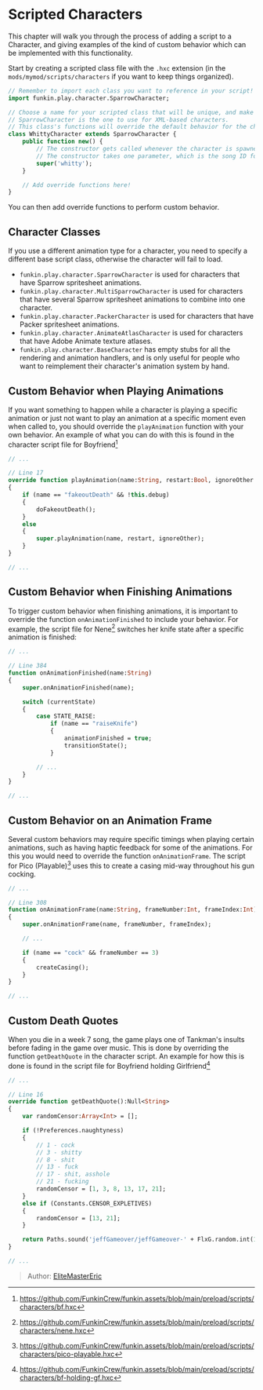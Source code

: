 [tags]: / "advanced,hscript,character"

# Scripted Characters

This chapter will walk you through the process of adding a script to a Character, and giving examples of the kind of custom behavior which can be implemented with this functionality.

Start by creating a scripted class file with the `.hxc` extension (in the `mods/mymod/scripts/characters` if you want to keep things organized).

```haxe
// Remember to import each class you want to reference in your script!
import funkin.play.character.SparrowCharacter;

// Choose a name for your scripted class that will be unique, and make sure to specifically extend the correct character class.
// SparrowCharacter is the one to use for XML-based characters.
// This class's functions will override the default behavior for the character.
class WhittyCharacter extends SparrowCharacter {
	public function new() {
        // The constructor gets called whenever the character is spawned.
        // The constructor takes one parameter, which is the song ID for the song you are applying the script to.
		super('whitty');
	}

    // Add override functions here!
}
```

You can then add override functions to perform custom behavior.

## Character Classes

If you use a different animation type for a character, you need to specify a different base script class, otherwise the character will fail to load.

- `funkin.play.character.SparrowCharacter` is used for characters that have Sparrow spritesheet animations.
- `funkin.play.character.MultiSparrowCharacter` is used for characters that have several Sparrow spritesheet animations to combine into one character.
- `funkin.play.character.PackerCharacter` is used for characters that have Packer spritesheet animations.
- `funkin.play.character.AnimateAtlasCharacter` is used for characters that have Adobe Animate texture atlases.
- `funkin.play.character.BaseCharacter` has empty stubs for all the rendering and animation handlers, and is only useful for people who want to reimplement their character's animation system by hand.

## Custom Behavior when Playing Animations

If you want something to happen while a character is playing a specific animation or just not want to play an animation at a specific moment even when called to, you should override the `playAnimation` function with your own behavior. An example of what you can do with this is found in the character script file for Boyfriend[^bf]

```haxe
// ...

// Line 17
override function playAnimation(name:String, restart:Bool, ignoreOther:Bool)
{
    if (name == "fakeoutDeath" && !this.debug)
    {
        doFakeoutDeath();
    }
    else
    {
        super.playAnimation(name, restart, ignoreOther);
    }
}

// ...
```

## Custom Behavior when Finishing Animations

To trigger custom behavior when finishing animations, it is important to override the function `onAnimationFinished` to include your behavior. For example, the script file for Nene[^nene] switches her knife state after a specific animation is finished:

```haxe
// ...

// Line 384
function onAnimationFinished(name:String)
{
    super.onAnimationFinished(name);

    switch (currentState)
    {
        case STATE_RAISE:
            if (name == "raiseKnife")
            {
                animationFinished = true;
                transitionState();
            }

        // ...
    }
}

// ...
```

## Custom Behavior on an Animation Frame

Several custom behaviors may require specific timings when playing certain animations, such as having haptic feedback for some of the animations. For this you would need to override the function `onAnimationFrame`. The script for Pico (Playable)[^pico] uses this to create a casing mid-way throughout his gun cocking.

```haxe
// ...

// Line 308
function onAnimationFrame(name:String, frameNumber:Int, frameIndex:Int)
{
    super.onAnimationFrame(name, frameNumber, frameIndex);

    // ...

    if (name == "cock" && frameNumber == 3)
    {
        createCasing();
    }
}

// ...
```

## Custom Death Quotes

When you die in a week 7 song, the game plays one of Tankman's insults before fading in the game over music. This is done by overriding the function `getDeathQuote` in the character script. An example for how this is done is found in the script file for Boyfriend holding Girlfriend[^bf-gf]

```haxe
// ...

// Line 16
override function getDeathQuote():Null<String>
{
    var randomCensor:Array<Int> = [];

    if (!Preferences.naughtyness)
    {
        // 1 - cock
        // 3 - shitty
        // 8 - shit
        // 13 - fuck
        // 17 - shit, asshole
        // 21 - fucking
        randomCensor = [1, 3, 8, 13, 17, 21];
    }
    else if (Constants.CENSOR_EXPLETIVES)
    {
        randomCensor = [13, 21];
    }

    return Paths.sound('jeffGameover/jeffGameover-' + FlxG.random.int(1, 25, randomCensor));
}

// ...
```

[^bf]: <https://github.com/FunkinCrew/funkin.assets/blob/main/preload/scripts/characters/bf.hxc>

[^nene]: <https://github.com/FunkinCrew/funkin.assets/blob/main/preload/scripts/characters/nene.hxc>

[^pico]: <https://github.com/FunkinCrew/funkin.assets/blob/main/preload/scripts/characters/pico-playable.hxc>

[^bf-gf]: <https://github.com/FunkinCrew/funkin.assets/blob/main/preload/scripts/characters/bf-holding-gf.hxc>

> Author: [EliteMasterEric](https://github.com/EliteMasterEric)

